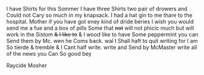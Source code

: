 I have Shirts for this Sommer  I have three Shirts two pair of drowers and Could not Cary so much in my knapsack. I had a hat gin to me thare to the hospital. Mother if you have got eney kind of dride beries I wish you would send me a fue and a box of pills  Some that ~~not~~ will not phicic much but will work in the Sistom ~~& I like to~~ & I wood like to have Some peppermint  you can Send them by Mc. wen he Coms back. wal I Shall haft to quit writing for I am So tierde & tremble & I Cant half write. write and Send by McMaster write all of the news you Can So good bey 	

Raycide Mosher